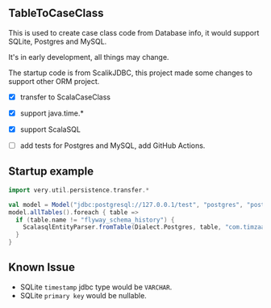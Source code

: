 ## TableToCaseClass

This is used to create case class code from Database info, it would support SQLite, Postgres and MySQL.

It's in early development, all things may change.

The startup code is from ScalikJDBC, this project made some changes to support other ORM project.


- [x] transfer to ScalaCaseClass
- [x] support java.time.*
- [x] support ScalaSQL
- [ ] add tests for Postgres and MySQL, add GitHub Actions.


##  Startup example

```scala
import very.util.persistence.transfer.*

val model = Model("jdbc:postgresql://127.0.0.1/test", "postgres", "postgres")
model.allTables().foreach { table =>
  if (table.name != "flyway_schema_history") {
    ScalasqlEntityParser.fromTable(Dialect.Postgres, table, "com.timzaak.dao").writeToFile("./src/main/scala")
  }
}
```

## Known Issue
- SQLite `timestamp` jdbc type would be `VARCHAR`.
- SQLite `primary key` would be nullable.
